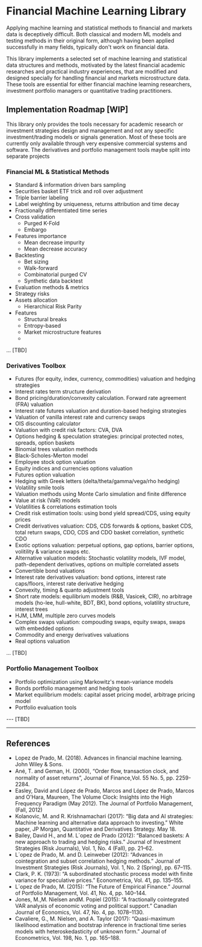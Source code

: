 # Financial Machine Learning Library

Applying machine learning and statistical methods to financial and markets data is deceptively difficult.
Both classical and modern ML models and testing methods in their original form, although having been applied
successfully in many fields, typically don't work on financial data.

This library implements a selected set of machine learning and statistical data structures and methods,
motivated by the latest financial academic researches and practical industry experiences, that are modified and designed
specially for handling financial and markets microstructure data. These tools are essential for either financial machine
learning researchers, investment portfolio managers or quantitative trading practitioners.

## Implementation Roadmap [WIP]

This library only provides the tools necessary for academic research or investment strategies design and management and
not any specific investment/trading models or signals generation.
Most of these tools are currently only available through very
expensive commercial systems and software.
The derivatives and portfolio management tools maybe split into separate projects

### Financial ML & Statistical Methods
- Standard & information driven bars sampling
- Securities basket ETF trick and roll over adjustment
- Triple barrier labeling
- Label weighting by uniqueness, returns attribution and time decay
- Fractionally differentiated time series
- Cross validation
  - Purged K-Fold
  - Embargo
- Features importance
  - Mean decrease impurity
  - Mean decrease accuracy
- Backtesting
  - Bet sizing
  - Walk-forward
  - Combinatorial purged CV
  - Synthetic data backtest
- Evaluation methods & metrics
- Strategy risks
- Assets allocation
  - Hierarchical Risk Parity
- Features
  - Structural breaks
  - Entropy-based
  - Market microstructure features
  - 
... [TBD]

### Derivatives Toolbox
- Futures (for equity, index, currency, commodities) valuation and hedging strategies 
- Interest rates term structure derivation
- Bond pricing/duration/convexity calculation. Forward rate agreement (FRA) valuation
- Interest rate futures valuation and duration-based hedging strategies
- Valuation of vanilla interest rate and currency swaps
- OIS discounting calculator
- Valuation with credit risk factors: CVA, DVA
- Options hedging & speculation strategies: principal protected notes, spreads, option baskets
- Binomial trees valuation methods
- Black-Scholes-Merton model
- Employee stock option valuation
- Equity indices and currencies options valuation
- Futures option valuation
- Hedging with Greek letters (delta/theta/gamma/vega/rho hedging)
- Volatility smile tools
- Valuation methods using Monte Carlo simulation and finite difference
- Value at risk (VaR) models
- Volatilities & correlations estimation tools
- Credit risk estimation tools: using bond yield spread/CDS, using equity prices
- Credit derivatives valuation: CDS, CDS forwards & options, basket CDS, total return swaps, CDO,
CDS and CDO basket correlation, synthetic CDO
- Exotic options valuation: perpetual options, gap options, barrier options, volitility & variance swaps etc.
- Alternative valuation models: Stochastic volatility models, IVF model, path-dependent derivatives,
options on multiple correlated assets
- Convertible bond valuations
- Interest rate derivatives valuation: bond options, interest rate caps/floors, interest rate derivative hedging
- Convexity, timing & quanto adjustment tools
- Short rate models: equilibrium models (R&B, Vasicek, CIR),
no arbitrage models (ho-lee, hull-white, BDT, BK), bond options, volatility structure, interest trees
- HJM, LMM, multiple zero curves models
- Complex swaps valuation: compouding swaps, equity swaps, swaps with embedded options
- Commodity and energy derivatives valuations
- Real options valuation

... [TBD]

### Portfolio Management Toolbox
- Portfolio optimization using Markowitz's mean-variance models
- Bonds portfolio management and hedging tools
- Market equilibrium models: capital asset pricing model, arbitrage pricing model
- Portfolio evaluation tools

--- [TBD]

---
## References
* Lopez de Prado, M. (2018). Advances in financial machine learning. John Wiley & Sons.
* Ané, T. and Geman, H. (2000), “Order ﬂow, transaction clock, and normality of asset returns”, Journal of Finance,Vol. 55 No. 5, pp. 2259-2284.
* Easley, David and López de Prado, Marcos and López de Prado, Marcos and O'Hara, Maureen, The Volume Clock: Insights into the High Frequency Paradigm (May 2012). The Journal of Portfolio Management, (Fall, 2012)
* Kolanovic, M. and R. Krishnamachari (2017): “Big data and AI strategies: Machine learning and alternative data approach to investing.” White paper, JP Morgan, Quantitative and Derivatives Strategy. May 18.
* Bailey, David H., and M. L´opez de Prado (2012): “Balanced baskets: A new approach to trading and hedging risks.” Journal of Investment Strategies (Risk Journals), Vol. 1, No. 4 (Fall), pp. 21–62.
* L´opez de Prado, M. and D. Leinweber (2012): “Advances in cointegration and subset correlation hedging methods.” Journal of Investment Strategies (Risk Journals), Vol. 1, No. 2 (Spring), pp. 67–115.
* Clark, P. K. (1973): “A subordinated stochastic process model with finite variance for speculative prices.” Econometrica, Vol. 41, pp. 135–155.
* L´opez de Prado, M. (2015): “The Future of Empirical Finance.” Journal of Portfolio Management, Vol. 41, No. 4, pp. 140–144.
* Jones, M.,M. Nielsen andM. Popiel (2015): “A fractionally cointegrated VAR analysis of economic voting and political support.” Canadian Journal of Economics, Vol. 47, No. 4, pp. 1078–1130.
* Cavaliere, G., M. Nielsen, and A. Taylor (2017): “Quasi-maximum likelihood estimation and bootstrap inference in fractional time series models with heteroskedasticity of unknown form.” Journal of Econometrics, Vol. 198, No. 1, pp. 165–188.